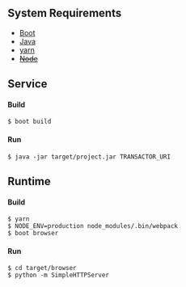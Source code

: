 
## System Requirements
* [Boot](https://github.com/boot-clj/boot#install)
* [Java]()
* [yarn](https://yarnpkg.com/en/docs/install)
* [~~Node~~](https://nodejs.org/)

## Service
#### Build
    $ boot build
#### Run
    $ java -jar target/project.jar TRANSACTOR_URI

## Runtime
#### Build
    $ yarn
    $ NODE_ENV=production node_modules/.bin/webpack
    $ boot browser
#### Run
    $ cd target/browser
    $ python -m SimpleHTTPServer
